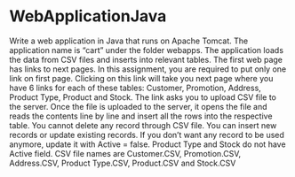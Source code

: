 # WebApplicationJava
Write a web application in Java that runs on Apache Tomcat. The application name is “cart” under the folder webapps. The application loads the data from CSV files and inserts into relevant tables. The first web page has links to next pages. In this assignment, you are required to put only one link on first page. Clicking on this link will take you next page where you have 6 links for each of these tables: Customer, Promotion, Address, Product Type, Product and Stock. 
The link asks you to upload CSV file to the server. Once the file is uploaded to the server, it opens the file and reads the contents line by line and insert all the rows into the respective table. You cannot delete any record through CSV file. You can insert new records or update existing records. If you don’t want any record to be used anymore, update it with Active = false. Product Type and Stock do not have Active field. 
CSV file names are Customer.CSV, Promotion.CSV, Address.CSV, Product Type.CSV, Product.CSV and Stock.CSV
